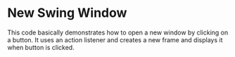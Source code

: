 # New Swing Window

This code basically demonstrates how to open a new window by clicking on a button.
It uses an action listener and creates a new frame and displays it when button is clicked.
